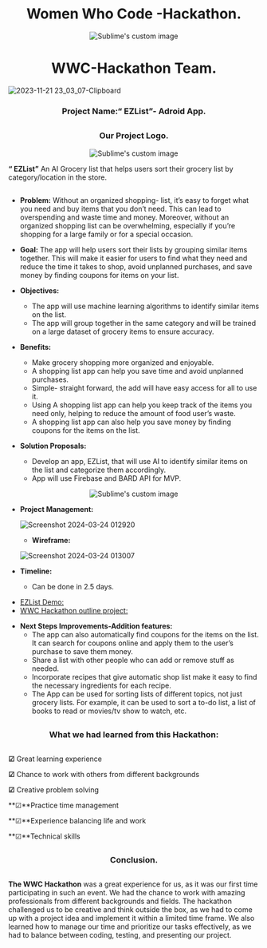 <h1 align="center">Women Who Code -Hackathon.</h1> 

<p align="center">
    <img src="https://github.com/luzritacco/WWC-Hackathon/assets/151267325/5bce2bee-73c5-4394-82c0-f86dfd1c7336=true" alt="Sublime's custom image" />
</p>



<h1 align="center">WWC-Hackathon Team.</h1>

  ![2023-11-21 23_03_07-Clipboard](https://github.com/luzritacco/WWC-Hackathon/assets/151267325/7c49f03d-137e-4e4c-b144-ce765227c754)


<h3 align="center">Project Name:“ EZList”- Adroid App.</h3> 


##
<h3 align="center">Our Project Logo.</h3> 

<p align="center">
    <img src="https://github.com/luzritacco/WWC-Hackathon/assets/151267325/ac40a771-05dd-4aac-a9da-ae5f0894feb5=true" alt="Sublime's custom image" />
</p>

 **“ EZList”** An AI Grocery list that helps users sort their grocery list by category/location in the store. 

##
+ **Problem:** Without an organized shopping- list, it’s easy to forget what you need and buy items that you don’t need. This can lead to overspending and waste time and money. Moreover, without an organized shopping list can be overwhelming, especially if you’re shopping for a large family or for a special occasion. 
    
+ **Goal:** The app will help users sort their lists by grouping similar items together. This will make it easier for users to find what they need and reduce the time it takes to shop, avoid unplanned purchases, and save money by finding coupons for items on your list. 

+ **Objectives:**
  - The app will use machine learning algorithms to identify similar items on the list.
  - The app will group together in the same category and will be trained on a large dataset of grocery items to ensure accuracy. 
+ **Benefits:** 
   - Make grocery shopping more organized and enjoyable.
   - A shopping list app can help you save time and avoid unplanned purchases.
   - Simple- straight forward, the add will have easy access for all to use it.
   - Using A shopping list app can help you keep track of the items you need only, helping to reduce the amount of food user’s waste.
   -  A shopping list app can also help you save money by finding coupons for the items on the list.
+ **Solution Proposals:**
  - Develop an app, EZList, that will use AI to identify similar items on the list and categorize them accordingly.
  - App will use Firebase and BARD API for MVP.

<p align="center">
    <img src="https://github.com/luzritacco/WWC-Hackathon/assets/151267325/fe7d4d3a-1a34-4937-adc3-e53e22460acd=true" alt="Sublime's custom image" />
</p>

 + **Project Management:**

     ![Screenshot 2024-03-24 012920](https://github.com/luzritacco/WWC-Hackathon/assets/151267325/bb4d00a8-ec2d-4c95-bb3a-eb8f7163ddd6)

   + **Wireframe:**
 
    ![Screenshot 2024-03-24 013007](https://github.com/luzritacco/WWC-Hackathon/assets/151267325/f4c3e173-2d12-4942-a20f-50c1e437aae8)
+ **Timeline:**
   - Can be done in 2.5 days.
     
- [EZList Demo:](https://github.com/zchisholm/appDeploy23-TKH/tree/old-state](https://docs.google.com/presentation/d/1RacB4X9afDubTGUSsSo9evTK5ckV5FoUnYHDse5Ands/edit?usp=sharing))
- [WWC Hackathon outline project:](https://1drv.ms/w/s!ArrXxP7mFzWXhGA2QsVENGRi2kRI?e=Ahbw6y)
    
 
+ **Next Steps Improvements-Addition features:**
  -  The app can also automatically find coupons for the items on the list. It can search for coupons online and apply them to the user’s       purchase to save them money.
  -   Share a list with other people who can add or remove stuff as needed.
  -    Incorporate recipes that give automatic shop list make it easy to find the necessary ingredients for each recipe.
  -    The App can be used for sorting lists of different topics, not just grocery lists. For example, it can be used to sort a to-do
        list, a list of books to read or movies/tv show to watch, etc. 
##
<h3 align="center"> What we had learned from this Hackathon:

##
**☑** Great learning experience

**☑** Chance to work with others from different backgrounds

**☑** Creative problem solving

**☑**Practice time management

**☑**Experience balancing life and work

**☑**Technical skills
##
<h3 align="center"> Conclusion.</h3> 

 
 ##

**The WWC Hackathon** was a great experience for us, as it was our first time participating in such an event. We had the chance to work with amazing professionals from different backgrounds and fields. The hackathon challenged us to be creative and think outside the box, as we had to come up with a project idea and implement it within a limited time frame. We also learned how to manage our time and prioritize our tasks effectively, as we had to balance between coding, testing, and presenting our project.
